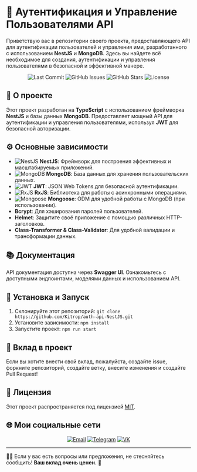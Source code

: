 # 🚀 Аутентификация и Управление Пользователями API

Приветствую вас в репозитории своего проекта, предоставляющего API для аутентификации пользователей и управления ими, разработанного с использованием **NestJS** и **MongoDB**. Здесь вы найдете всё необходимое для создания, аутентификации и управления пользователями в безопасной и эффективной манере.

<p align="center">
  <img src="https://img.shields.io/github/last-commit/Kitrop/auth-api-NestJS" alt="Last Commit">
  <img src="https://img.shields.io/github/issues/Kitrop/auth-api-NestJS" alt="GitHub Issues">
  <img src="https://img.shields.io/github/stars/Kitrop/auth-api-NestJS?style=social" alt="GitHub Stars">
  <img src="https://img.shields.io/github/license/Kitrop/auth-api-NestJS" alt="License">
</p>

## 🌟 О проекте

Этот проект разработан на **TypeScript** с использованием фреймворка **NestJS** и базы данных **MongoDB**. Предоставляет мощный API для аутентификации и управления пользователями, используя **JWT** для безопасной авторизации.

## ⚙️ Основные зависимости

- ![NestJS](https://img.shields.io/badge/-NestJS-E0234E?style=flat-square&logo=NestJS&logoColor=white) **NestJS**: Фреймворк для построения эффективных и масштабируемых приложений.
- ![MongoDB](https://img.shields.io/badge/-MongoDB-47A248?style=flat-square&logo=MongoDB&logoColor=white) **MongoDB**: База данных для хранения пользовательских данных.
- ![JWT](https://img.shields.io/badge/-JWT-000000?style=flat-square&logo=JSON%20Web%20Tokens&logoColor=white) **JWT**: JSON Web Tokens для безопасной аутентификации.
- ![RxJS](https://img.shields.io/badge/-RxJS-B7178C?style=flat-square&logo=ReactiveX&logoColor=white) **RxJS**: Библиотека для работы с асинхронными операциями.
- ![Mongoose](https://img.shields.io/badge/-Mongoose-880000?style=flat-square&logo=MongoDB&logoColor=white) **Mongoose**: ОDM для удобной работы с MongoDB (при использовании).
- **Bcrypt**: Для хэширования паролей пользователей.
- **Helmet**: Защитите своё приложение с помощью различных HTTP-заголовков.
- **Class-Transformer & Class-Validator**: Для удобной валидации и трансформации данных.

## 📚 Документация

API документация доступна через **Swagger UI**. Ознакомьтесь с доступными эндпоинтами, моделями данных и использованием API.

## 🔧 Установка и Запуск

1. Склонируйте этот репозиторий: `git clone https://github.com/Kitrop/auth-api-NestJS.git`
2. Установите зависимости: `npm install`
3. Запустите проект: `npm run start`

## 🌱 Вклад в проект

Если вы хотите внести свой вклад, пожалуйста, создайте issue, форкните репозиторий, создайте ветку, внесите изменения и создайте Pull Request!

## 📝 Лицензия

Этот проект распространяется под лицензией [MIT](LICENSE).

## 🌐 Мои социальные сети

<p align="center">
  <a href="mailto:zhenya.shabolin.03@gmail.com"><img src="https://img.shields.io/badge/-Email-D14836?style=flat-square&logo=Gmail&logoColor=white" alt="Email"></a>
  <a href="https://t.me/ShbEvg"><img src="https://img.shields.io/badge/-Telegram-2CA5E0?style=flat-square&logo=Telegram&logoColor=white" alt="Telegram"></a>
  <a href="https://vk.com/zhenyashab"><img src="https://img.shields.io/badge/-VK-4680C2?style=flat-square&logo=VK&logoColor=white" alt="VK"></a>
</p>

---

👨‍💻 Если у вас есть вопросы или предложения, не стесняйтесь сообщить! **Ваш вклад очень ценен.** 🙌
